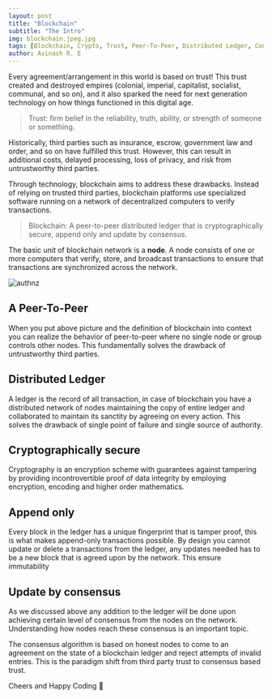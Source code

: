 ```yaml
---
layout: post
title: "Blockchain"
subtitle: "The Intro"
img: blockchain.jpeg.jpg
tags: [Blockchain, Crypto, Trust, Peer-To-Peer, Distributed Ledger, Consensus]
author: Avinash R. E
---
```


Every agreement/arrangement in this world is based on trust! This trust created and destroyed empires (colonial, imperial, capitalist, socialist, communal, and so on), and it also sparked the need for next generation technology on how things functioned in this digital age.

>Trust: firm belief in the reliability, truth, ability, or strength of someone or something.

Historically, third parties such as insurance, escrow, government law and order, and so on have fulfilled this trust. However, this can result in additional costs, delayed processing, loss of privacy, and risk from untrustworthy third parties.

Through technology, blockchain aims to address these drawbacks. Instead of relying on trusted third parties, blockchain platforms use specialized software running on a network of decentralized computers to verify transactions.

>Blockchain: A peer-to-peer distributed ledger that is cryptographically secure, append only and update by consensus. 

The basic unit of blockchain network is a __node__. A node consists of one or more computers that verify, store, and broadcast transactions to ensure that transactions are synchronized across the network.

![authnz]({{site.baseurl}}/assets/img/blockchain/node.png)

## A Peer-To-Peer
When you put above picture and the definition of blockchain into context you can realize the behavior of peer-to-peer where no single node or group controls other nodes. This fundamentally solves the drawback of untrustworthy third parties. 

## Distributed Ledger
A ledger is the record of all transaction, in case of blockchain you have a distributed network of nodes maintaining the copy of entire ledger and collaborated to maintain its sanctity by agreeing on every action. This solves the drawback of single point of failure and single source of authority.

## Cryptographically secure
Cryptography is an encryption scheme with guarantees against tampering by providing incontrovertible proof of data integrity by employing encryption, encoding and higher order mathematics.

## Append only 
Every block in the ledger has a unique fingerprint that is tamper proof, this is what makes append-only transactions possible. By design you cannot update or delete a transactions from the ledger, any updates needed has to be a new block that is agreed upon by the network. This ensure immutability 

## Update by consensus
As we discussed above any addition to the ledger will be done upon achieving certain level of consensus from the nodes on the network. Understanding how nodes reach these consensus is an important topic.

The consensus algorithm is based on honest nodes to come to an agreement on the state of a blockchain ledger and reject attempts of invalid entries. This is the paradigm shift from third party trust to consensus based trust. 

Cheers and Happy Coding 🤘
